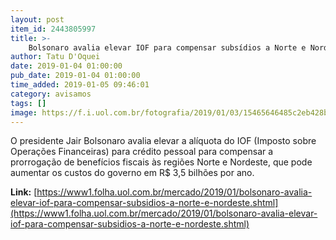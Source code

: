 ```yaml
---
layout: post
item_id: 2443805997
title: >-
    Bolsonaro avalia elevar IOF para compensar subsídios a Norte e Nordeste
author: Tatu D'Oquei
date: 2019-01-04 01:00:00
pub_date: 2019-01-04 01:00:00
time_added: 2019-01-05 09:46:01
category: avisamos
tags: []
image: https://f.i.uol.com.br/fotografia/2019/01/03/15465646485c2eb428ba5a3_1546564648_3x2_rt.jpg
---
```


O presidente Jair Bolsonaro avalia elevar a alíquota do IOF (Imposto sobre Operações Financeiras) para crédito pessoal para compensar a prorrogação de benefícios fiscais às regiões Norte e Nordeste, que pode aumentar os custos do governo em R$ 3,5 bilhões por ano.

**Link:** [https://www1.folha.uol.com.br/mercado/2019/01/bolsonaro-avalia-elevar-iof-para-compensar-subsidios-a-norte-e-nordeste.shtml](https://www1.folha.uol.com.br/mercado/2019/01/bolsonaro-avalia-elevar-iof-para-compensar-subsidios-a-norte-e-nordeste.shtml)

